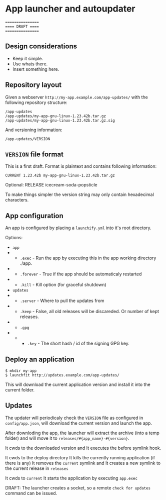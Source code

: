 
# App launcher and autoupdater

    ===============
    ==== DRAFT ====
    ===============

## Design considerations

* Keep it simple.
* Use whats there.
* Insert something here.

## Repository layout

Given a webserver `http://my-app.example.com/app-updates/` with the following 
repository structure:

    /app-updates
    /app-updates/my-app-gnu-linux-1.23.42b.tar.gz
    /app-updates/my-app-gnu-linux-1.23.42b.tar.gz.sig

And versioning information:

    /app-updates/VERSION


## `VERSION` file format

This is a first draft.
Format is plaintext and contains following information:

    CURRENT 1.23.42b my-app-gnu-linux-1.23.42b.tar.gz
    
Optional:
    RELEASE icecream-soda-popsticle

To make things simpler the version string may only contain 
hexadecimal characters.


## App configuration

An app is configured by placing a `launchify.yml` into it's root directory.

Options:

* `app`
* * `.exec`     - Run the app by executing this in the app working directory ./app.
* * `.forever`  - True if the app should be automaticaly restarted
* * `.kill`     - Kill option (for graceful shutdown)
* `updates`
* * `.server` - Where to pull the updates from
* * `.keep`   - False, all old releases will be discareded. Or number of kept releases.
* * `.gpg`
* * * `.key` - The short hash / id of the signing GPG key.

## Deploy an application
    
    $ mkdir my-app
    $ launchfit http://updates.example.com/app-updates/
    
This will download the current application version
and install it into the current folder.

## Updates

The updater will periodicaly check the `VERSION` file as configured
in `config/app.json`, will download the current version
and launch the app.

After downloding the app, the launcher will extract the archive (into 
a temp folder) and will move it to `releases/#{app_name}-#{version}`.

It cwds to the downloaded version and
It executes the before symlink hook.

It cwds to the deploy directory
It kills the currently running application (if there is any)
It removes the `current` symlink and
It creates a new symlink to the current release in `releases`

It cwds to `current`
It starts the application by executing `app.exec`


DRAFT:
The launcher creates a socket, so a remote `check for updates` command
can be issued.




